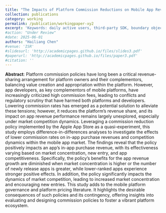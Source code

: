 ```yaml
---
title: "The Impacts of Platform Commission Reductions on Mobile App Revenue and Market Competition: An Empirical Study of Apple’s Policy"
collection: publications
category: working
permalink: /publication/workingpaper-xy2
excerpt: 'Keywords: daily active users, third-party SDK, boundary object, boundary spanning, platform boundary resources, platform updates, mobile app developer'
#action: "Under Review"
#date: 2025-06-01
authors: "Hailiang Chen"
#venue: 'ISR'
#slidesurl: 'http://academicpages.github.io/files/slides3.pdf'
#paperurl: 'http://academicpages.github.io/files/paper3.pdf'
#citation: ''
---
```


**Abstract**: Platform commission policies have long been a critical revenue-sharing arrangement for platform owners and their complementors, balancing value creation and appropriation within the platform. However, app developers, as key complementors of mobile platforms, have increasingly criticized high commission fees, leading to conflicts and regulatory scrutiny that have harmed both platforms and developers. Lowering commission rates has emerged as a potential solution to alleviate these tensions; however, it reduces the platform’s revenue share, and its impact on app revenue performance remains largely unexplored, especially under market competition dynamics. Leveraging a commission reduction policy implemented by the Apple App Store as a quasi-experiment, this study employs difference-in-differences analyses to investigate the effects of lower commission rates on in-app purchase revenues and competition dynamics within the mobile app market. The findings reveal that the policy positively impacts an app’s in-app purchase revenue, with its effectiveness varying based on market concentration, new entry, and app competitiveness. Specifically, the policy’s benefits for the app revenue growth are diminished when market concentration is higher or the number of newly release apps is greater, while lower-ranked apps experience stronger positive effects. In addition, the policy significantly impacts the dynamics of market competition, leading to increased market concentration and encouraging new entries. This study adds to the mobile platform governance and platform pricing literature. It highlights the desirable consequences of such policies and its contingency, offering insights into evaluating and designing commission policies to foster a vibrant platform ecosystem.
